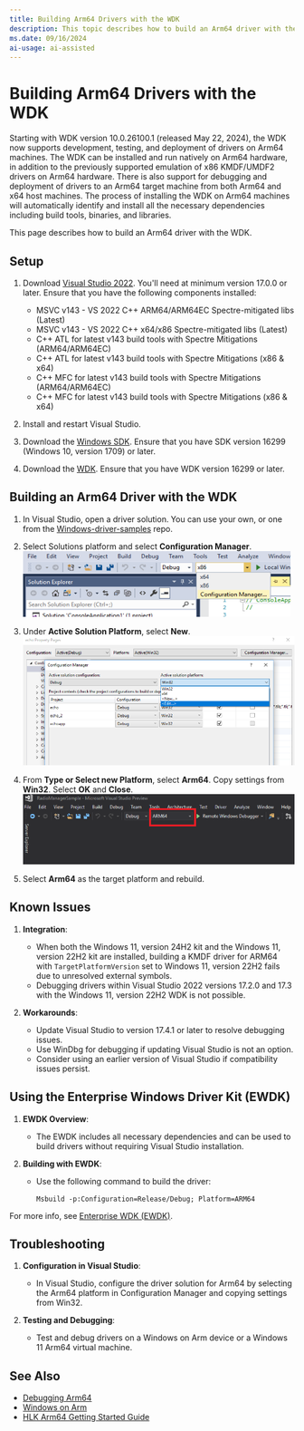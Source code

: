 ```yaml
---
title: Building Arm64 Drivers with the WDK
description: This topic describes how to build an Arm64 driver with the Windows Driver Kit (WDK).
ms.date: 09/16/2024
ai-usage: ai-assisted
---
```


# Building Arm64 Drivers with the WDK

Starting with WDK version 10.0.26100.1 (released May 22, 2024), the WDK now supports development, testing, and deployment of drivers on Arm64 machines.  The WDK can be installed and run natively on Arm64 hardware, in addition to the previously supported emulation of x86 KMDF/UMDF2 drivers on Arm64 hardware.  There is also support for debugging and deployment of drivers to an Arm64 target machine from both Arm64 and x64 host machines.  The process of installing the WDK on Arm64 machines will automatically identify and install all the necessary dependencies including build tools, binaries, and libraries.

This page describes how to build an Arm64 driver with the WDK.

## Setup

1. Download [Visual Studio 2022](https://visualstudio.microsoft.com/downloads/).  You'll need at minimum version 17.0.0 or later.  Ensure that you have the following components installed:

    * MSVC v143 - VS 2022 C++ ARM64/ARM64EC Spectre-mitigated libs (Latest)
    * MSVC v143 - VS 2022 C++ x64/x86 Spectre-mitigated libs (Latest)
    * C++ ATL for latest v143 build tools with Spectre Mitigations (ARM64/ARM64EC)
    * C++ ATL for latest v143 build tools with Spectre Mitigations (x86 & x64)
    * C++ MFC for latest v143 build tools with Spectre Mitigations (ARM64/ARM64EC)
    * C++ MFC for latest v143 build tools with Spectre Mitigations (x86 & x64)

1.	Install and restart Visual Studio.
1.  Download the [Windows SDK](https://developer.microsoft.com/windows/downloads/windows-sdk).  Ensure that you have SDK version 16299 (Windows 10, version 1709) or later.
1.	Download the [WDK](../download-the-wdk.md).  Ensure that you have WDK version 16299 or later.

## Building an Arm64 Driver with the WDK

1.	In Visual Studio, open a driver solution.  You can use your own, or one from the [Windows-driver-samples](https://github.com/Microsoft/Windows-driver-samples) repo.
2.	Select Solutions platform and select **Configuration Manager**.  
![Selecting configuration manager from second dropdown on top toolbar.](images/VS-config-mgr.png)
  
3.	Under **Active Solution Platform**, select **New**.  
![Selecting New under Active Solution Platform dropdown.](images/VS-active-solution-platform.png)

4.	From **Type or Select new Platform**, select **Arm64**.  Copy settings from **Win32**.  Select **OK** and **Close**.  
![Selecting Arm64 build target from toolbar-level dropdown.](images/VS-build-Arm64.png)

5.	Select **Arm64** as the target platform and rebuild.

## Known Issues

1. **Integration**:
    - When both the Windows 11, version 24H2 kit and the Windows 11, version 22H2 kit are installed, building a KMDF driver for ARM64 with `TargetPlatformVersion` set to Windows 11, version 22H2 fails due to unresolved external symbols.
    - Debugging drivers within Visual Studio 2022 versions 17.2.0 and 17.3 with the Windows 11, version 22H2 WDK is not possible.

2. **Workarounds**:
    - Update Visual Studio to version 17.4.1 or later to resolve debugging issues.
    - Use WinDbg for debugging if updating Visual Studio is not an option.
    - Consider using an earlier version of Visual Studio if compatibility issues persist.

## Using the Enterprise Windows Driver Kit (EWDK)

1. **EWDK Overview**:
    - The EWDK includes all necessary dependencies and can be used to build drivers without requiring Visual Studio installation.

2. **Building with EWDK**:
    - Use the following command to build the driver:
      ```shell
      Msbuild -p:Configuration=Release/Debug; Platform=ARM64
      ```

For more info, see [Enterprise WDK (EWDK)](../download-the-wdk.md#download-icon-for-ewdk-enterprise-wdk-ewdk).

## Troubleshooting

1. **Configuration in Visual Studio**:
    - In Visual Studio, configure the driver solution for Arm64 by selecting the Arm64 platform in Configuration Manager and copying settings from Win32.

1. **Testing and Debugging**:
    - Test and debug drivers on a Windows on Arm device or a Windows 11 Arm64 virtual machine.

## See Also

* [Debugging Arm64](../debugger/debugging-Arm64.md)
* [Windows on Arm](/windows/uwp/porting/apps-on-arm)
* [HLK Arm64 Getting Started Guide](/windows-hardware/test/hlk/getstarted/hlk-Arm64-getting-started-guide)
